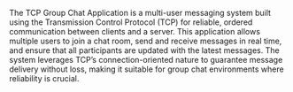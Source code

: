 The TCP Group Chat Application is a multi-user messaging system built using the Transmission Control Protocol (TCP) for reliable, ordered communication between clients and a server. This application allows multiple users to join a chat room, send and receive messages in real time, and ensure that all participants are updated with the latest messages. The system leverages TCP’s connection-oriented nature to guarantee message delivery without loss, making it suitable for group chat environments where reliability is crucial.

